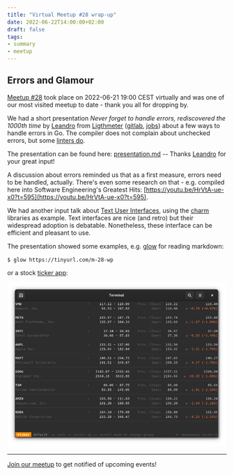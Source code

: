 ```yaml
---
title: "Virtual Meetup #28 wrap-up"
date: 2022-06-22T14:00:00+02:00
draft: false
tags:
- summary
- meetup
---
```


## Errors and Glamour

[Meetup #28](https://www.meetup.com/leipzig-golang/events/282941935/) took
place on 2022-06-21 19:00 CEST virtually and was one of our most visited meetup to date - thank you all for dropping by.

We had a short presentation *Never forget to handle errors, rediscovered the
1000th time* by [Leandro](https://www.linkedin.com/in/leandrosansilva/) from
[Ligthmeter](https://lightmeter.io/) ([gitlab](https://gitlab.com/lightmeter/),
[jobs](https://www.ycombinator.com/companies/lightmeter/jobs/PB5qMli-principal-network-engineer))
about a few ways to handle errors in Go.  The compiler does not complain about
unchecked errors, but some [linters do](https://github.com/kisielk/errcheck).

The presentation can be found here:
[presentation.md](https://gitlab.com/leandrosansilva/talks/-/blob/master/errors-golang/presentation.md)
-- Thanks [Leandro](https://www.linkedin.com/in/leandrosansilva/) for your
great input!

A discussion about errors reminded us that as a first measure, errors need to be
handled, actually. There's even some research on that - e.g. compiled here into
Software Engineering's Greatest Hits:
[https://youtu.be/HrVtA-ue-x0?t=595](https://youtu.be/HrVtA-ue-x0?t=595).

We had another input talk about [Text User
Interfaces](https://github.com/miku/glamline), using the
[charm](https://github.com/charmbracelet/) libraries as example. Text
interfaces are nice (and retro) but their widespread adoption is debatable.
Nonetheless, these interface can be efficient and pleasant to use.

The presentation showed some examples, e.g.
[glow](https://github.com/charmbracelet/glow) for reading markdown:

```shell
$ glow https://tinyurl.com/m-28-wp
```

or a stock [ticker app](https://github.com/achannarasappa/ticker):

![](/images/ticker.png)

----

[Join our meetup](https://www.meetup.com/Leipzig-Golang) to get notified of
upcoming events!

